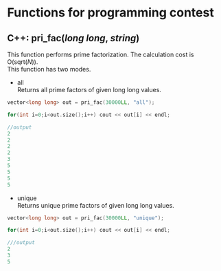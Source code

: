 # Functions for programming contest

## C++: pri_fac(*long long*, *string*)
This function performs prime factorization. The calculation cost is O(sqrt(*N*)).  
This function has two modes.

- all  
Returns all prime factors of given long long values.
```cpp
vector<long long> out = pri_fac(30000LL, "all");

for(int i=0;i<out.size();i++) cout << out[i] << endl;

//output
2
2
2
2
3
5
5
5
5
```

- unique  
Returns unique prime factors of given long long  values.
```cpp
vector<long long> out = pri_fac(30000LL, "unique");

for(int i=0;i<out.size();i++) cout << out[i] << endl;

///output
2
3
5
```  
